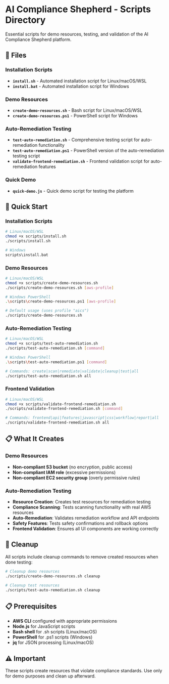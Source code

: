 # AI Compliance Shepherd - Scripts Directory

Essential scripts for demo resources, testing, and validation of the AI Compliance Shepherd platform.

## 📁 Files

### Installation Scripts
- **`install.sh`** - Automated installation script for Linux/macOS/WSL
- **`install.bat`** - Automated installation script for Windows

### Demo Resources
- **`create-demo-resources.sh`** - Bash script for Linux/macOS/WSL
- **`create-demo-resources.ps1`** - PowerShell script for Windows

### Auto-Remediation Testing
- **`test-auto-remediation.sh`** - Comprehensive testing script for auto-remediation functionality
- **`test-auto-remediation.ps1`** - PowerShell version of the auto-remediation testing script
- **`validate-frontend-remediation.sh`** - Frontend validation script for auto-remediation features

### Quick Demo
- **`quick-demo.js`** - Quick demo script for testing the platform

## 🚀 Quick Start

### Installation Scripts
```bash
# Linux/macOS/WSL
chmod +x scripts/install.sh
./scripts/install.sh

# Windows
scripts\install.bat
```

### Demo Resources
```bash
# Linux/macOS/WSL
chmod +x scripts/create-demo-resources.sh
./scripts/create-demo-resources.sh [aws-profile]

# Windows PowerShell
.\scripts\create-demo-resources.ps1 [aws-profile]

# Default usage (uses profile "aics")
./scripts/create-demo-resources.sh
```

### Auto-Remediation Testing
```bash
# Linux/macOS/WSL
chmod +x scripts/test-auto-remediation.sh
./scripts/test-auto-remediation.sh [command]

# Windows PowerShell
.\scripts\test-auto-remediation.ps1 [command]

# Commands: create|scan|remediate|validate|cleanup|test|all
./scripts/test-auto-remediation.sh all
```

### Frontend Validation
```bash
# Linux/macOS/WSL
chmod +x scripts/validate-frontend-remediation.sh
./scripts/validate-frontend-remediation.sh [command]

# Commands: frontend|api|features|javascript|css|workflow|report|all
./scripts/validate-frontend-remediation.sh all
```

## 📋 What It Creates

### Demo Resources
- **Non-compliant S3 bucket** (no encryption, public access)
- **Non-compliant IAM role** (excessive permissions)
- **Non-compliant EC2 security group** (overly permissive rules)

### Auto-Remediation Testing
- **Resource Creation**: Creates test resources for remediation testing
- **Compliance Scanning**: Tests scanning functionality with real AWS resources
- **Auto-Remediation**: Validates remediation workflow and API endpoints
- **Safety Features**: Tests safety confirmations and rollback options
- **Frontend Validation**: Ensures all UI components are working correctly

## 🧹 Cleanup

All scripts include cleanup commands to remove created resources when done testing:

```bash
# Cleanup demo resources
./scripts/create-demo-resources.sh cleanup

# Cleanup test resources
./scripts/test-auto-remediation.sh cleanup
```

## 📋 Prerequisites

- **AWS CLI** configured with appropriate permissions
- **Node.js** for JavaScript scripts
- **Bash shell** for .sh scripts (Linux/macOS)
- **PowerShell** for .ps1 scripts (Windows)
- **jq** for JSON processing (Linux/macOS)

## ⚠️ Important

These scripts create resources that violate compliance standards. Use only for demo purposes and clean up afterward.